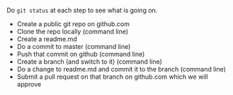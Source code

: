 Do `git status` at each step to see what is going on.

* Create a public git repo on github.com
* Clone the repo locally (command line)
* Create a readme.md
* Do a commit to master (command line)
* Push that commit on github (command line)
* Create a branch (and switch to it) (command line)
* Do a change to readme.md and commit it to the branch (command line)
* Submit a pull request on that branch on github.com which we will approve
